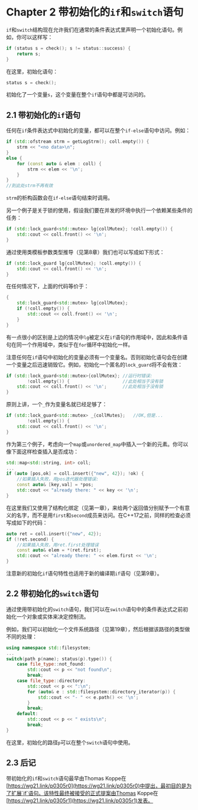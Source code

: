 # Chapter 2 带初始化的`if`和`switch`语句

`if`和`switch`结构现在允许我们在通常的条件表达式里声明一个初始化语句。例如，你可以这样写：

```cpp
if (status s = check(); s != status::success) {
    return s;
}
```

在这里，初始化语句：

```cpp
status s = check();
```

初始化了一个变量`s`，这个变量在整个`if`语句中都是可访问的。

## 2.1 带初始化的`if`语句

任何在`if`条件表达式中初始化的变量，都可以在整个`if-else`语句中访问。例如：

```cpp
if (std::ofstream strm = getLogStrm(); coll.empty()) {
    strm << "<no data>\n";
}
else {
    for (const auto & elem : coll) {
        strm << elem << '\n';
    }
}
//到此处strm不再有效
```

`strm`的析构函数会在`if-else`语句结束时调用。

另一个例子是关于锁的使用，假设我们要在并发的环境中执行一个依赖某些条件的任务：

```cpp
if (std::lock_guard<std::mutex> lg{collMutex}; !coll.empty()) {
    std::cout << coll.front() << '\n';
}
```

通过使用类模板参数类型推导（见第8章）我们也可以写成如下形式：

```cpp
if (std::lock_guard lg{collMutex}; !coll.empty()) {
    std::cout << coll.front() << '\n';
}
```

在任何情况下，上面的代码等价于：

```cpp
{
    std::lock_guard<std::mutex> lg{collMutex};
    if (!coll.empty()) {
        std::cout << coll.front() << '\n';
    }
}
```

有一点很小的区别是上边的情况中`lg`被定义在`if`语句的作用域中，因此和条件语句在同一个作用域中，类似于在`for`循环中初始化一样。

注意任何在`if`语句中初始化的变量必须有一个变量名。否则初始化语句会在创建一个变量之后迅速销毁它。例如，初始化一个匿名的`lock_guard`将不会有效：

```cpp
if (std::lock_guard<std::mutex>{collMutex}; //运行时错误:
        !coll.empty()) {                    //此处相当于没有锁
    std::cout << coll.front() << '\n';      //此处相当于没有锁
}
```

原则上讲，一个`_`作为变量名就已经足够了：

```cpp
if (std::lock_guard<std::mutex> _{collMutes};   //OK,但是...
        !coll.empty()) {
    std::cout << coll.front() << '\n';
}
```

作为第三个例子，考虑向一个`map`或`unordered_map`中插入一个新的元素。你可以像下面这样检查插入是否成功：

```cpp
std::map<std::string, int> coll;
...
if (auto [pos,ok] = coll.insert({"new", 42}); !ok) {
    //如果插入失败，用pos迭代器处理错误:
    const auto& [key,val] = *pos;
    std::cout << "already there: " << key << '\n';
}
```

在这里我们又使用了结构化绑定（见第一章），来给两个返回值分别赋予一个有意义的名字，而不是用`first`和`second`成员来访问。在C++17之前，同样的检查必须写成如下的代码：

```cpp
auto ret = coll.insert({"new", 42});
if (!ret.second) {
    //如果插入失败，用ret.first处理错误
    const auto& elem = *(ret.first);
    std::cout << "already there: " << elem.first << '\n';
}
```

注意新的初始化`if`语句特性也适用于新的编译期`if`语句（见第9章）。

## 2.2 带初始化的`switch`语句

通过使用带初始化的`switch`语句，我们可以在`switch`语句中的条件表达式之前初始化一个对象或实体来决定控制流。

例如，我们可以初始化一个文件系统路径（见第19章），然后根据该路径的类型做不同的处理：

```cpp
using namespace std::filesystem;
...
switch(path p(name); status(p).type()) {
    case file_type::not_found:
        std::cout << p << "not found\n";
        break;
    case file_type::directory:
        std::cout << p << ":\n";
        for (auto& e : std::filesystem::directory_iterator(p)) {
            std::cout << "- " << e.path() << '\n';
        }
        break;
    default:
        std::cout << p << " exists\n";
        break;
}
```

在这里，初始化的路径`p`可以在整个`switch`语句中使用。

## 2.3 后记

带初始化的`if`和`switch`语句最早由Thomas Koppe在[https://wg21.link/p0305r0](https://wg21.link/p0305r0)中提出，最初目的是为了扩展`if`语句。该特性最终被接受的正式提案由Thomas Koppe在[https://wg21.link/p0305r1](https://wg21.link/p0305r1)发表。
